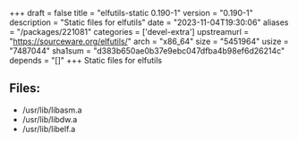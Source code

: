 +++
draft = false
title = "elfutils-static 0.190-1"
version = "0.190-1"
description = "Static files for elfutils"
date = "2023-11-04T19:30:06"
aliases = "/packages/221081"
categories = ['devel-extra']
upstreamurl = "https://sourceware.org/elfutils/"
arch = "x86_64"
size = "5451964"
usize = "7487044"
sha1sum = "d383b650ae0b37e9ebc047dfba4b98ef6d26214c"
depends = "[]"
+++
Static files for elfutils

## Files: 
* /usr/lib/libasm.a
* /usr/lib/libdw.a
* /usr/lib/libelf.a
